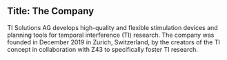 Title: The Company
---
TI Solutions AG develops high-quality and flexible stimulation devices and planning tools for temporal interference (TI) research. The company was founded in December 2019 in Zurich, Switzerland, by the creators of the TI concept in collaboration with Z43 to specifically foster TI research.
